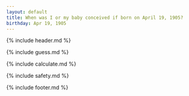 ```yaml
---
layout: default
title: When was I or my baby conceived if born on April 19, 1905?
birthday: Apr 19, 1905
---
```


{% include header.md %}

{% include guess.md %}

{% include calculate.md %}

{% include safety.md %}

{% include footer.md %}



